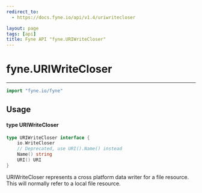 ```yaml
---
redirect_to:
  - https://docs.fyne.io/api/v1.4/uriwritecloser

layout: page
tags: [api]
title: Fyne API "fyne.URIWriteCloser"
---
```



# fyne.URIWriteCloser
---
```go
import "fyne.io/fyne"
```

## Usage

#### type URIWriteCloser

```go
type URIWriteCloser interface {
	io.WriteCloser
	// Deprecated, use URI().Name() instead
	Name() string
	URI() URI
}
```

URIWriteCloser represents a cross platform data writer for a file resource. This will normally refer to a local file resource.
